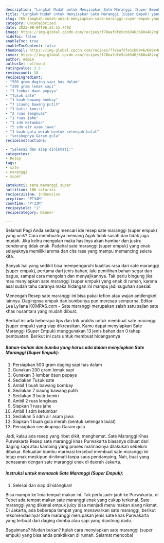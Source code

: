 ```yaml
---
description: "Langkah Mudah untuk Menyiapkan Sate Maranggi (Super Empuk) yang Enak, Mantap"
title: "Langkah Mudah untuk Menyiapkan Sate Maranggi (Super Empuk) yang Enak, Mantap"
slug: 765-langkah-mudah-untuk-menyiapkan-sate-maranggi-super-empuk-yang-enak-mantap
category: Uncategorized
date: 2022-08-04T06:22:15.740Z
image: https://img-global.cpcdn.com/recipes/f78eafdfe5cb6946/680x482cq70/sate-maranggi-super-empuk-foto-resep-utama.jpg
hideToc: false
enableToc: true
enableTocContent: false
thumbnail: https://img-global.cpcdn.com/recipes/f78eafdfe5cb6946/680x482cq70/sate-maranggi-super-empuk-foto-resep-utama.jpg
cover: https://img-global.cpcdn.com/recipes/f78eafdfe5cb6946/680x482cq70/sate-maranggi-super-empuk-foto-resep-utama.jpg
author: Admin
authorAv: notfound
ratingvalue: 3.5
reviewcount: 18
recipeingredient:
- "500 gram daging sapi has dalam"
- "200 gram lemak sapi"
- "3 lembar daun pepaya"
- "Tusuk sate"
- "1 buah bawang bombay"
- "7 siaung bawang putih"
- "3 butir kemiri"
- "2 ruas lengkuas"
- "1 ruas jahe"
- "1 sdm ketumbar"
- "5 sdm air asam jawa"
- "1 buah gula merah bentuk setengah bulat"
- "secukupnya Garam gula"
recipeinstructions:

- "Selesai dan siap dinikmati!"
categories:
- Resep
tags:
- sate
- maranggi
- super

katakunci: sate maranggi super 
nutrition: 106 calories
recipecuisine: Indonesian
preptime: "PT34M"
cooktime: "PT33M"
recipeyield: "1"
recipecategory: Dinner

---
```



Selamat Pagi Anda sedang mencari ide resep sate maranggi (super empuk) yang unik? Cara membuatnya memang Agak tidak susah dan tidak juga mudah. Jika keliru mengolah maka hasilnya akan hambar dan justru cenderung tidak enak. Padahal sate maranggi (super empuk) yang enak selayaknya memiliki aroma dan cita rasa yang mampu memancing selera kita.


Banyak hal yang sedikit bisa mempengaruhi kualitas rasa dari sate maranggi (super empuk), pertama dari jenis bahan, lalu pemilihan bahan segar dan bagus, sampai cara mengolah dan menyajikannya. Tak perlu bingung jika mau menyiapkan sate maranggi (super empuk) yang enak di rumah, karena asal sudah tahu caranya maka hidangan ini mampu jadi suguhan spesial.

Menengah Resep sate maranggi ini bisa pakai teflon atau wajan antilengket lainnya. Dagingnya empuk dan bumbunya pun meresap sempurna. Editor Lea Lyliana KOMPAS.com - Sate maranggi merupakan salah satu sajian sate khas nusantara yang mudah dibuat.


Berikut ini ada beberapa tips dan trik praktis untuk membuat sate maranggi (super empuk) yang siap dikreasikan. Kamu dapat menyiapkan Sate Maranggi (Super Empuk) menggunakan 13 jenis bahan dan 0 tahap pembuatan. Berikut ini cara untuk membuat hidangannya.

<!--inarticleads1-->

##### Bahan-bahan dan bumbu yang harus ada dalam menyiapkan Sate Maranggi (Super Empuk):

1. Persiapkan 500 gram daging sapi has dalam
1. Gunakan 200 gram lemak sapi
1. Gunakan 3 lembar daun pepaya
1. Sediakan Tusuk sate
1. Ambil 1 buah bawang bombay
1. Sediakan 7 siaung bawang putih
1. Sediakan 3 butir kemiri
1. Ambil 2 ruas lengkuas
1. Siapkan 1 ruas jahe
1. Ambil 1 sdm ketumbar
1. Sediakan 5 sdm air asam jawa
1. Siapkan 1 buah gula merah (bentuk setengah bulat)
1. Persiapkan secukupnya Garam gula


Jadi, kalau ada resep yang ribet dikit, menghemat. Sate Maranggi Khas Purwakarta Resep sate maranggi khas Purwakarta biasanya dibuat dari daging sapi atau kambing yang proses marinasinya dilakukan sebelum dibakar. Kekuatan bumbu marinasi tersebut membuat sate maranggi ini tetap enak meskipun dinikmati tanpa saus pendamping. Nah, buat yang penasaran dengan sate maranggi enak di daerah Jakarta. 

<!--inarticleads2-->

##### Instruksi untuk memasak Sate Maranggi (Super Empuk):


1. Selesai dan siap dihidangkan!

Bisa mampir ke lima tempat makan ini. Tak perlu jauh-jauh ke Purwakarta, di Tebet ada tempat makan sate maranggi enak yang cukup terkenal. Sate maranggi yang dikenal empuk juicy bisa menjadi menu makan siang nikmat. Di Jakarta, ada beberapa tempat yang menawarkan sate maranggi, berikut rekomendasinya! Sate maranggi merupakan jenis sate khas Purwakarta yang terbuat dari daging domba atau sapi yang dipotong dadu. 

Bagaimana? Mudah bukan? Itulah cara menyiapkan sate maranggi (super empuk) yang bisa anda praktikkan di rumah. Selamat mencoba!
